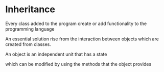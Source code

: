# Inheritance



Every class added to the program create or add functionality to the programming language 

An essential solution rise from the interaction between objects which are created from classes.

An object is an independent unit that has a state 

which can be modified by using the methods that the object provides 
